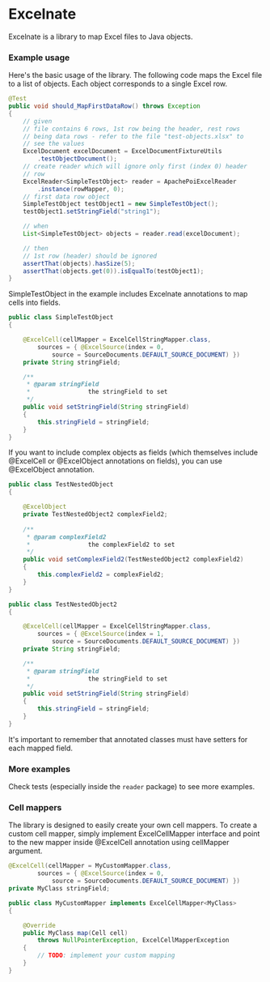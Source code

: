 # Excelnate

Excelnate is a library to map Excel files to Java objects.

### Example usage

Here's the basic usage of the library. The following code maps the Excel file to a list of objects. Each object corresponds to a single Excel row.


```java
@Test
public void should_MapFirstDataRow() throws Exception
{
	// given
	// file contains 6 rows, 1st row being the header, rest rows
	// being data rows - refer to the file "test-objects.xlsx" to
	// see the values
	ExcelDocument excelDocument = ExcelDocumentFixtureUtils
		.testObjectDocument();
	// create reader which will ignore only first (index 0) header
	// row
	ExcelReader<SimpleTestObject> reader = ApachePoiExcelReader
		.instance(rowMapper, 0);
	// first data row object
	SimpleTestObject testObject1 = new SimpleTestObject();
	testObject1.setStringField("string1");

	// when
	List<SimpleTestObject> objects = reader.read(excelDocument);

	// then
	// 1st row (header) should be ignored
	assertThat(objects).hasSize(5);
	assertThat(objects.get(0)).isEqualTo(testObject1);
}
```

SimpleTestObject in the example includes Excelnate annotations to map cells into fields.

```java
public class SimpleTestObject
{

	@ExcelCell(cellMapper = ExcelCellStringMapper.class,
		sources = { @ExcelSource(index = 0,
			source = SourceDocuments.DEFAULT_SOURCE_DOCUMENT) })
	private String stringField;	

	/**
	 * @param stringField
	 *                the stringField to set
	 */
	public void setStringField(String stringField)
	{
		this.stringField = stringField;
	}
}
```

If you want to include complex objects as fields (which themselves include @ExcelCell or @ExcelObject annotations on fields), you can use @ExcelObject annotation.
```java
public class TestNestedObject
{

	@ExcelObject
	private TestNestedObject2 complexField2;
	
	/**
	 * @param complexField2
	 *                the complexField2 to set
	 */
	public void setComplexField2(TestNestedObject2 complexField2)
	{
		this.complexField2 = complexField2;
	}
}
```
```java
public class TestNestedObject2
{

	@ExcelCell(cellMapper = ExcelCellStringMapper.class,
		sources = { @ExcelSource(index = 1,
			source = SourceDocuments.DEFAULT_SOURCE_DOCUMENT) })
	private String stringField;

	/**
	 * @param stringField
	 *                the stringField to set
	 */
	public void setStringField(String stringField)
	{
		this.stringField = stringField;
	}
}
```

It's important to remember that annotated classes must have setters for each mapped field.

### More examples

Check tests (especially inside the ```reader``` package) to see more examples.

### Cell mappers

The library is designed to easily create your own cell mappers. To create a custom cell mapper, simply implement ExcelCellMapper interface and point to the new mapper inside @ExcelCell annotation using cellMapper argument.

```java
@ExcelCell(cellMapper = MyCustomMapper.class,
		sources = { @ExcelSource(index = 0,
			source = SourceDocuments.DEFAULT_SOURCE_DOCUMENT) })
private MyClass stringField;
```
```java	
public class MyCustomMapper implements ExcelCellMapper<MyClass> 
{

	@Override
	public MyClass map(Cell cell)
		throws NullPointerException, ExcelCellMapperException
	{
		// TODO: implement your custom mapping
	}
}
```